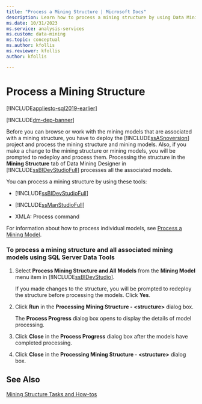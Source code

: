 ```yaml
---
title: "Process a Mining Structure | Microsoft Docs"
description: Learn how to process a mining structure by using Data Mining Designer in SQL Server Analysis Services.
ms.date: 10/31/2023
ms.service: analysis-services
ms.custom: data-mining
ms.topic: conceptual
ms.author: kfollis
ms.reviewer: kfollis
author: kfollis

---
```

# Process a Mining Structure
[!INCLUDE[appliesto-sql2019-earlier](../includes/appliesto-sql2019-earlier.md)]

[!INCLUDE[dm-dep-banner](../includes/dm-dep-banner.md)]

  Before you can browse or work with the mining models that are associated with a mining structure, you have to deploy the [!INCLUDE[ssASnoversion](../includes/ssasnoversion-md.md)] project and process the mining structure and mining models. Also, if you make a change to the mining structure or mining models, you will be prompted to redeploy and process them. Processing the structure in the **Mining Structure** tab of Data Mining Designer in [!INCLUDE[ssBIDevStudioFull](../includes/ssbidevstudiofull-md.md)] processes all the associated models.  
  
 You can process a mining structure by using these tools:  
  
-   [!INCLUDE[ssBIDevStudioFull](../includes/ssbidevstudiofull-md.md)]  
  
-   [!INCLUDE[ssManStudioFull](../includes/ssmanstudiofull-md.md)]  
  
-   XMLA: Process command  
  
 For information about how to process individual models, see [Process a Mining Model](../../analysis-services/data-mining/process-a-mining-model.md).  
  
### To process a mining structure and all associated mining models using SQL Server Data Tools  
  
1.  Select **Process Mining Structure and All Models** from the **Mining Model** menu item in [!INCLUDE[ssBIDevStudio](../includes/ssbidevstudio-md.md)].  
  
     If you made changes to the structure, you will be prompted to redeploy the structure before processing the models. Click **Yes**.  
  
2.  Click **Run** in the **Processing Mining Structure - \<structure>** dialog box.  
  
     The **Process Progress** dialog box opens to display the details of model processing.  
  
3.  Click **Close** in the **Process Progress** dialog box after the models have completed processing.  
  
4.  Click **Close** in the **Processing Mining Structure - \<structure>** dialog box.  
  
## See Also  
 [Mining Structure Tasks and How-tos](../../analysis-services/data-mining/mining-structure-tasks-and-how-tos.md)  
  
  
